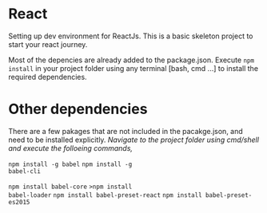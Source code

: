 # React
Setting up dev environment for ReactJs. This is a basic skeleton project to start your react journey.

Most of the depencies are already added to the package.json. Execute <code>npm install</code> in your project folder using any terminal [bash, cmd ...] to install the required dependencies.

# Other dependencies 
There are a few pakages that are not included in the pacakge.json, and need to be installed explicitly.
_Navigate to the project folder using cmd/shell and execute the folloeing commands,_

<code>npm install -g babel</code>
<code>npm install -g babel-cli</code>

<code>npm install babel-core</code>
<code>>npm install babel-loader</code>
<code>npm install babel-preset-react</code>
<code>npm install babel-preset-es2015</code>

